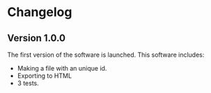 # Changelog

## Version 1.0.0
The first version of the software is launched. This software includes:
- Making a file with an unique id.
- Exporting to HTML
- 3 tests.
